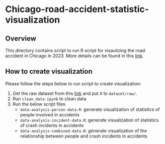 # Chicago-road-accident-statistic-visualization


## Overview

 
This directory contains script to run R script for visaulizing the road accident in Chicago in 2023. More details can be found in this [link](www.tmp.com).


## How to create visualization
Please follow the steps below to run script to create visualization:
1. Get the raw dataset from this [link](...) and put it to `dataset/raw/`.
2. Run `clean_data.ipynb` to clean data
3. Run the below script files 
	* `data-analysis-person-data.R`: generate visualization of statistics of people involved in accidents 
	* `data-analysis-incident-data.R`: generate visualization of statistics of crash incidents in accidents
	* `data-analysis-combined-data.R`: generate visualization of the relationship between people and crash incidents in accidents